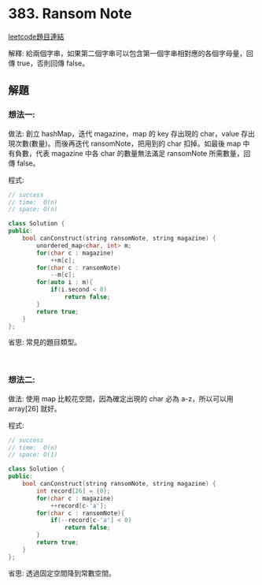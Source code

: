 # 383. Ransom Note

[leetcode題目連結](https://leetcode.com/problems/ransom-note/)

解釋: 給兩個字串，如果第二個字串可以包含第一個字串相對應的各個字母量，回傳 true，否則回傳 false。

## 解題

### 想法一:

做法: 創立 hashMap，迭代 magazine，map 的 key 存出現的 char，value 存出現次數(數量)。而後再迭代 ransomNote，把用到的 char 扣掉。如最後 map 中有負數，代表 magazine 中各 char 的數量無法滿足 ransomNote 所需數量，回傳 false。


程式: 
```c++
// success
// time:  O(n)
// space: O(n)

class Solution {
public:
    bool canConstruct(string ransomNote, string magazine) {
        unordered_map<char, int> m;
        for(char c : magazine)
            ++m[c];
        for(char c : ransomNote)
            --m[c];
        for(auto i : m){
            if(i.second < 0)
                return false;
        }
        return true;
    }
};
```

省思: 常見的題目類型。

<br>

### 想法二:

做法: 使用 map 比較花空間，因為確定出現的 char 必為 a-z，所以可以用 array[26] 就好。

程式: 
```c++
// success
// time:  O(n)
// space: O(1)

class Solution {
public:
    bool canConstruct(string ransomNote, string magazine) {
        int record[26] = {0};
        for(char c : magazine)
            ++record[c-'a'];
        for(char c : ransomNote){
            if(--record[c-'a'] < 0)
                return false;
        }
        return true;
    }
};
```

省思: 透過固定空間降到常數空間。

<br/>

<!--
### 網路解一:

```c++

```
-->
